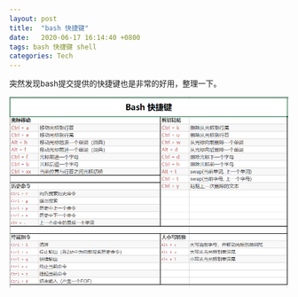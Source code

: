 ```yaml
---
layout: post
title:  "bash 快捷键"
date:   2020-06-17 16:14:40 +0800
tags: bash 快捷键 shell
categories: Tech
---
```


突然发现bash提交提供的快捷键也是非常的好用，整理一下。

![bash](/images/bash.png)

